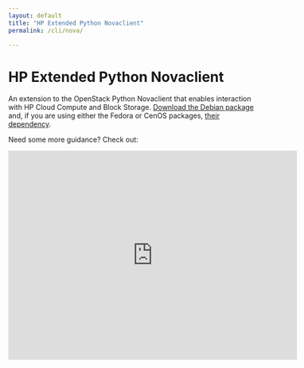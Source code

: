 ```yaml
---
layout: default
title: "HP Extended Python Novaclient"
permalink: /cli/nova/

---
```

# HP Extended Python Novaclient

An extension to the OpenStack Python Novaclient that enables interaction with HP Cloud Compute and Block Storage.  [Download the Debian package](https://docs.hpcloud.com/file/python-novaclient_2.6.8.deb) and, if you are using either the Fedora or CenOS packages, [their dependency](https://docs.hpcloud.com/file/nova-stuff.tar).  

 Need some more guidance?  Check out:

<iframe src="https://player.vimeo.com/video/44132952?title=0&amp;byline=0&amp;portrait=0" width="580" height="420" frameborder="0"> </iframe>